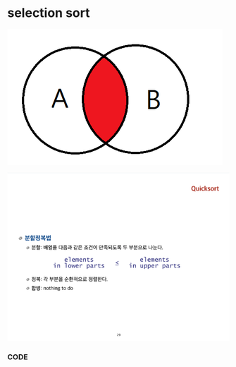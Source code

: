 # selection sort



![](../.gitbook/assets/image%20%2855%29.png)

![](../.gitbook/assets/image%20%2851%29.png)

### CODE

```text

```

